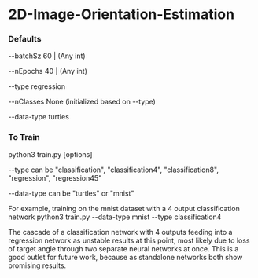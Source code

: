 # 2D-Image-Orientation-Estimation

### Defaults
--batchSz 60 | (Any int)

--nEpochs 40 | (Any int)

--type regression

--nClasses None (initialized based on --type)

--data-type turtles

### To Train
python3 train.py [options]

--type can be "classification", "classification4", "classification8", "regression", "regression45"

--data-type can be "turtles" or "mnist"

For example, training on the mnist dataset with a 4 output classification network 
  python3 train.py --data-type mnist --type classification4

The cascade of a classification network with 4 outputs feeding into a regression network as unstable results at this point, most likely due to loss of target angle through two separate neural networks at once. This is a good outlet for future work, because as standalone networks both show promising results. 
